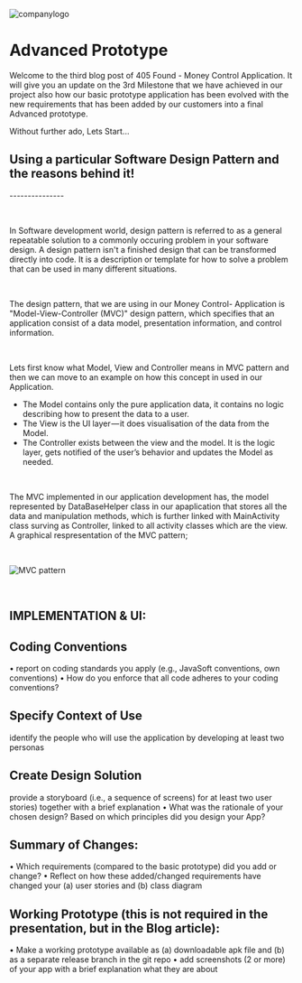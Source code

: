 ![companylogo]({{site.baseurl}}/images/405logo.png)

<h1 text-aline="center"> Advanced Prototype </h1>

Welcome to the third blog post of 405 Found - Money Control Application. It will give you an update on the 3rd Milestone that we have achieved in our project also how our basic prototype application has been evolved with the new requirements that has been added by our customers into a final Advanced prototype.

Without further ado, Lets Start...


<h2> Using a particular Software Design Pattern and the reasons behind it!  </h2>
---------------
<p class="justify">
 
 <br /> 
 
 In Software development world, design pattern is referred to as a general repeatable solution to a commonly occuring problem in your software design. A design pattern isn't a finished design that can be transformed directly into code. It is a description or template for how to solve a problem that can be used in many different situations.
 
 <br /> 
 
 The design pattern, that we are using in our Money Control- Application is "Model-View-Controller (MVC)" design pattern, which specifies that an application consist of a data model, presentation information, and control information.
 
  <br /> 
  
 Lets first know what Model, View and Controller means in MVC pattern and then we can move to an example on how this concept in used in our Application.


* The Model contains only the pure application data, it contains no logic describing how to present the data to a user.
* The View is the UI layer — it does visualisation of the data from the Model.
* The Controller exists between the view and the model. It is the logic layer, gets notified of the user’s behavior and updates the Model as needed.

 <br /> 
 
The MVC implemented in our application development has, the model represented by DataBaseHelper class in our apaplication that stores all the data and manipulation methods, which is further linked with MainActivity class surving as Controller, linked to all activity classes which are the view. A graphical respresentation of the MVC pattern;

 <br /> 
 
![MVC pattern]({{site.baseurl}}/images/designpattern.PNG)

 <br /> 



</p>

<h2> IMPLEMENTATION & UI: </h2>



<h2> Coding Conventions </h2>

<p class="justify">
 
• report on coding standards you apply (e.g., JavaSoft conventions, own conventions)
• How do you enforce that all code adheres to your coding conventions? 



</p>

<h2> Specify Context of Use  </h2>


<p class="justify">
 
identify the people who will use the application by developing at least two personas 


</p>

<h2> Create Design Solution  </h2>


<p class="justify">
 
 provide a storyboard (i.e., a sequence of screens) for at least two user stories) together with a brief explanation
• What was the rationale of your chosen design? Based on which principles did you design your App?

</p>

<h2> Summary of Changes: </h2>


<p class="justify">
 
• Which requirements (compared to the basic prototype) did you add or change?
• Reflect on how these added/changed requirements have changed your (a) user
stories and (b) class diagram 

</p>

<h2> Working Prototype (this is not required in the presentation, but in the Blog
article): </h2>


<p class="justify">
 
• Make a working prototype available as (a) downloadable apk file and (b) as a
separate release branch in the git repo
• add screenshots (2 or more) of your app with a brief explanation what they are
about

</p>

